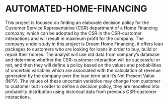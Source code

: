 # AUTOMATED-HOME-FINANCING
This project is focused on finding an elaborate decision policy for the Customer Service Representative (CSR) department of a Home Financing company, which can be adopted by the CSR in the CSR-customer interactions and will result in maximum profit for the company. The company under study in this project is Dream Home Financing, it offers loan packages to customers who are looking for loans in order to buy, build or repair their homes. The analyst will use old data from company’s database and determine whether the CSR-customer interaction will be successful or not, and then they will define a policy based on the values and probabilities of uncertain variables which are associated with the calculation of revenue generated by the company over the loan term and it’s Net Present Value (NPV). The values of these uncertain variables may change from customer to customer but in order to define a decision policy, they are modelled into probability distribution using historical data from previous CSR-customer interactions. 
